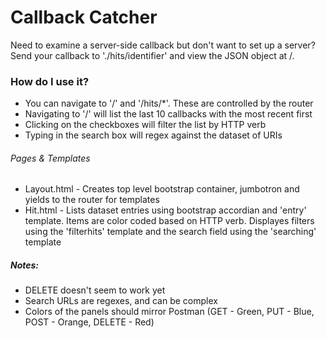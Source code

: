 # Callback Catcher

Need to examine a server-side callback but don't want to set up a server? Send your callback to './hits/identifier' and view the JSON object at /.

### How do I use it?

* You can navigate to '/' and '/hits/*'. These are controlled by the router
* Navigating to '/' will list the last 10 callbacks with the most recent first
* Clicking on the checkboxes will filter the list by HTTP verb
* Typing in the search box will regex against the dataset of URIs

###### Pages & Templates
* Layout.html - Creates top level bootstrap container, jumbotron and yields to the router for templates
* Hit.html - Lists dataset entries using bootstrap accordian and 'entry' template. Items are color coded based on HTTP verb. Displayes filters using the 'filterhits' template and the search field using the 'searching' template

##### Notes:

* DELETE doesn't seem to work yet
* Search URLs are regexes, and can be complex
* Colors of the panels should mirror Postman 
  (GET - Green, PUT - Blue, POST - Orange, DELETE - Red)

